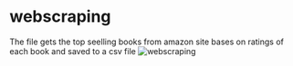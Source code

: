 # webscraping
The file gets the top seelling books from amazon site bases on ratings of each book and saved to a csv file
![webscraping](https://user-images.githubusercontent.com/31321149/89203464-3a871080-d5d2-11ea-840f-f440b3554e43.PNG)

